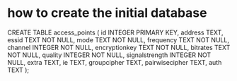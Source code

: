 how to create the initial database
==================================

CREATE TABLE access_points (
  id INTEGER PRIMARY KEY,
  address TEXT,
  essid TEXT NOT NULL,
  mode TEXT NOT NULL,
  frequency TEXT NOT NULL,
  channel INTEGER NOT NULL,
  encryptionkey TEXT NOT NULL,
  bitrates TEXT NOT NULL,
  quality INTEGER NOT NULL,
  signalstrength INTEGER NOT NULL,
  extra TEXT,
  ie TEXT,
  groupcipher TEXT,
  pairwisecipher TEXT,
  auth TEXT
);
